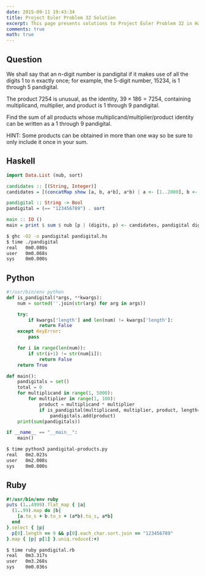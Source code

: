 ```yaml
---
date: 2015-09-11 19:43:34
title: Project Euler Problem 32 Solution
excerpt: This page presents solutions to Project Euler Problem 32 in Haskell, Python and Ruby.
comments: true
math: true
---
```



## Question

We shall say that an n-digit number is pandigital if 
it makes use of all the digits 1 to n exactly once; 
for example, the 5-digit number, 15234, is 1 through 
5 pandigital.

The product 7254 is unusual, as the identity, 
$39 \times 186 = 7254$, containing multiplicand, multiplier, 
and product is 1 through 9 pandigital.

Find the sum of all products whose 
multiplicand/multiplier/product identity can be written 
as a 1 through 9 pandigital.

HINT: Some products can be obtained in more than one 
way so be sure to only include it once in your sum.






## Haskell

```haskell
import Data.List (nub, sort)

candidates :: [(String, Integer)]
candidates = [(concatMap show [a, b, a*b], a*b) | a <- [1..2000], b <- [1..50]]

pandigital :: String -> Bool
pandigital = (== "123456789") . sort

main :: IO ()
main = print $ sum $ nub [p | (digits, p) <- candidates, pandigital digits]
```


```bash
$ ghc -O2 -o pandigital pandigital.hs
$ time ./pandigital
real   0m0.080s
user   0m0.068s
sys    0m0.000s
```



## Python

```python
#!/usr/bin/env python
def is_pandigital(*args, **kwargs):
    num = sorted(''.join(str(arg) for arg in args))

    try:
        if kwargs['length'] and len(num) != kwargs['length']:
            return False
    except KeyError:
        pass

    for i in range(len(num)):
        if str(i+1) != str(num[i]):
            return False
    return True

def main():
    pandigitals = set()
    total = 0
    for multiplicand in range(1, 5000):
        for multiplier in range(1, 100):
            product = multiplicand * multiplier
            if is_pandigital(multiplicand, multiplier, product, length=9):
                pandigitals.add(product)
    print(sum(pandigitals))

if __name__ == "__main__":
    main()
```


```bash
$ time python3 pandigital-products.py
real   0m2.023s
user   0m2.008s
sys    0m0.000s
```



## Ruby

```ruby
#!/usr/bin/env ruby
puts (1..4999).flat_map { |a|
  (1..99).map do |b|  
    [a.to_s + b.to_s + (a*b).to_s, a*b]
  end
}.select { |p| 
  p[0].length == 9 && p[0].each_char.sort.join == "123456789"
}.map { |p| p[1] }.uniq.reduce(:+)
```


```bash
$ time ruby pandigital.rb
real   0m3.317s
user   0m3.268s
sys    0m0.036s
```


